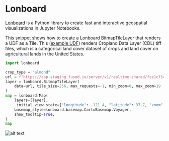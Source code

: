 # Lonboard

[Lonboard](https://developmentseed.org/lonboard/latest/) is a Python library to create fast and interactive geospatial visualizations in Jupyter Notebooks.

This snippet shows how to create a Lonboard BitmapTileLayer that renders a UDF as a Tile. This ([example UDF](https://github.com/fusedio/udfs/tree/main/public/CDLs_Tile_Example)) renders Cropland Data Layer (CDL) tiff files, which is a categorical land cover dataset of crops and land cover on agricultural lands in the United States.

```python
import lonboard

crop_type = "almond"
url = f"https://app-staging.fused.io/server/v1/realtime-shared/fce1c75c21a228b7eb067aa387f573196034d9707d78c85c32c363fc88ef4d4e/run/tiles/{{z}}/{{x}}/{{y}}?crop_type={crop_type}"
layer = lonboard.BitmapTileLayer(
    data=url, tile_size=256, max_requests=-1, min_zoom=0, max_zoom=19
)
map = lonboard.Map(
    layers=[layer],
    _initial_view_state={"longitude": -121.4, "latitude": 37.7, "zoom": 10},
    basemap_style=lonboard.basemap.CartoBasemap.Voyager,
    show_tooltip=True,
)
map
```

![alt text](https://fused-magic.s3.us-west-2.amazonaws.com/docs_assets/lonboard_cdl.png)
